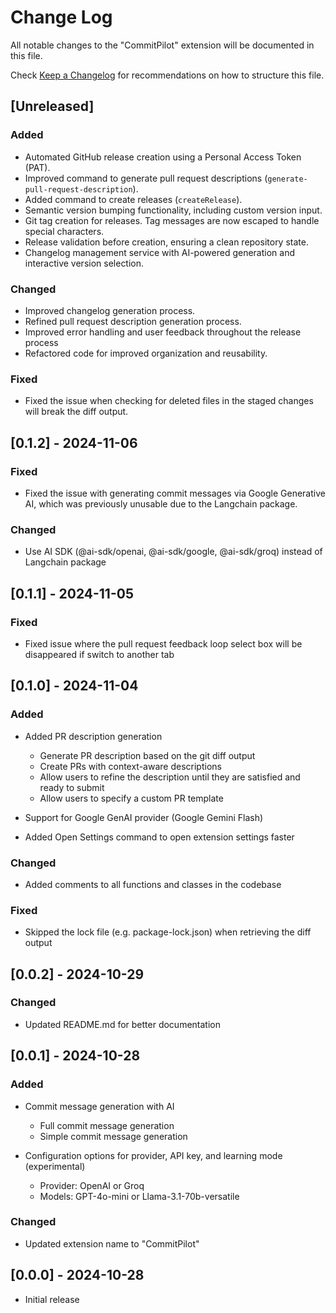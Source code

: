 # Change Log

All notable changes to the "CommitPilot" extension will be documented in this file.

Check [Keep a Changelog](http://keepachangelog.com/) for recommendations on how to structure this file.

## [Unreleased]

### Added

- Automated GitHub release creation using a Personal Access Token (PAT).
- Improved command to generate pull request descriptions (`generate-pull-request-description`).
- Added command to create releases (`createRelease`).
- Semantic version bumping functionality, including custom version input.
- Git tag creation for releases. Tag messages are now escaped to handle special characters.
- Release validation before creation, ensuring a clean repository state.
- Changelog management service with AI-powered generation and interactive version selection.

### Changed

- Improved changelog generation process.
- Refined pull request description generation process.
- Improved error handling and user feedback throughout the release process
- Refactored code for improved organization and reusability.

### Fixed

- Fixed the issue when checking for deleted files in the staged changes will break the diff output.

## [0.1.2] - 2024-11-06

### Fixed

- Fixed the issue with generating commit messages via Google Generative AI, which was previously unusable due to the Langchain package.

### Changed

- Use AI SDK (@ai-sdk/openai, @ai-sdk/google, @ai-sdk/groq) instead of Langchain package

## [0.1.1] - 2024-11-05

### Fixed

- Fixed issue where the pull request feedback loop select box will be disappeared if switch to another tab

## [0.1.0] - 2024-11-04

### Added

- Added PR description generation

  - Generate PR description based on the git diff output
  - Create PRs with context-aware descriptions
  - Allow users to refine the description until they are satisfied and ready to submit
  - Allow users to specify a custom PR template

- Support for Google GenAI provider (Google Gemini Flash)
- Added Open Settings command to open extension settings faster

### Changed

- Added comments to all functions and classes in the codebase

### Fixed

- Skipped the lock file (e.g. package-lock.json) when retrieving the diff output

## [0.0.2] - 2024-10-29

### Changed

- Updated README.md for better documentation

## [0.0.1] - 2024-10-28

### Added

- Commit message generation with AI

  - Full commit message generation
  - Simple commit message generation

- Configuration options for provider, API key, and learning mode (experimental)

  - Provider: OpenAI or Groq
  - Models: GPT-4o-mini or Llama-3.1-70b-versatile

### Changed

- Updated extension name to "CommitPilot"

## [0.0.0] - 2024-10-28

- Initial release
